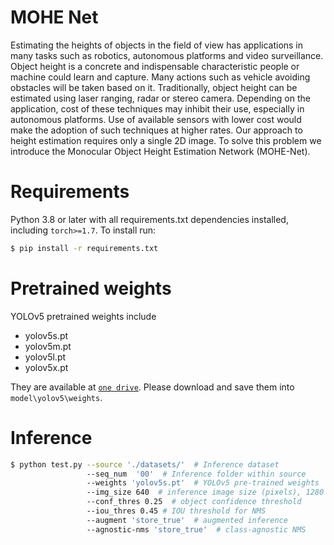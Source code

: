 # MOHE Net
Estimating the heights of objects in the field of view has applications in many tasks such as robotics, autonomous platforms and video surveillance. Object height is a concrete and indispensable characteristic people or machine could learn and capture. Many actions such as vehicle avoiding obstacles will be taken based on it. Traditionally, object height can be estimated using laser ranging, radar or stereo camera. Depending on the application, cost of these techniques may inhibit their use, especially in autonomous platforms. Use of available sensors with lower cost would make the adoption of such techniques at higher rates. Our approach to height estimation requires only a single 2D image. To solve this problem we introduce the Monocular Object Height Estimation Network (MOHE-Net).

# Requirements
Python 3.8 or later with all requirements.txt dependencies installed, including `torch>=1.7`. To install run:
```bash
$ pip install -r requirements.txt
```

# Pretrained weights
YOLOv5 pretrained weights include
* yolov5s.pt
* yolov5m.pt
* yolov5l.pt
* yolov5x.pt

They are available at [`one drive`](https://buckeyemailosu-my.sharepoint.com/:f:/r/personal/wei_909_buckeyemail_osu_edu/Documents/YOLOv5%20Pre-trained%20Models?csf=1&web=1&e=AUQf3e). Please download and save them into `model\yolov5\weights`.


# Inference
```bash
$ python test.py --source './datasets/'  # Inference dataset
                 --seq_num  '00'  # Inference folder within source
                 --weights 'yolov5s.pt'  # YOLOv5 pre-trained weights
                 --img_size 640  # inference image size (pixels), 1280 for OST strategy
                 --conf_thres 0.25  # object confidence threshold
                 --iou_thres 0.45 # IOU threshold for NMS
                 --augment 'store_true'  # augmented inference
                 --agnostic-nms 'store_true'  # class-agnostic NMS
```
